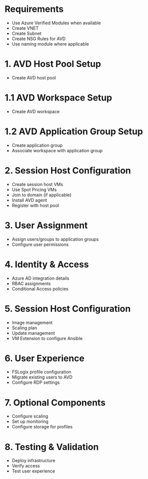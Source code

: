 # Requirements
- Use Azure Verified Modules when available
- Create VNET
- Create Subnet
- Create NSG Rules for AVD
- Use naming module where applicable

# 1. AVD Host Pool Setup
- Create AVD host pool

# 1.1 AVD Workspace Setup
- Create AVD workspace

# 1.2 AVD Application Group Setup
- Create application group
- Associate workspace with application group

# 2. Session Host Configuration
- Create session host VMs
- Use Spot Pricing VMs
- Join to domain (if applicable)
- Install AVD agent
- Register with host pool

# 3. User Assignment
- Assign users/groups to application groups
- Configure user permissions

# 4. Identity & Access
- Azure AD integration details
- RBAC assignments
- Conditional Access policies

# 5. Session Host Configuration
- Image management
- Scaling plan
- Update management
- VM Extension to configure Ansible

# 6. User Experience
- FSLogix profile configuration
- Migrate existing users to AVD
- Configure RDP settings

# 7. Optional Components
- Configure scaling
- Set up monitoring
- Configure storage for profiles

# 8. Testing & Validation
- Deploy infrastructure
- Verify access
- Test user experience